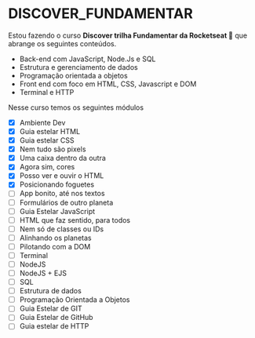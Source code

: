 # DISCOVER_FUNDAMENTAR

Estou fazendo o curso **Discover trilha Fundamentar da Rocketseat :rocket:** que abrange os seguintes conteúdos. 

* Back-end com JavaScript, Node.Js e SQL
* Estrutura e gerenciamento de dados
* Programação orientada a objetos
* Front end com foco em HTML, CSS, Javascript e DOM
* Terminal e HTTP

Nesse curso temos os seguintes módulos
- [x] Ambiente Dev
- [x] Guia estelar HTML
- [x] Guia estelar CSS
- [x] Nem tudo são pixels
- [x] Uma caixa dentro da outra
- [x] Agora sim, cores
- [x] Posso ver e ouvir o HTML
- [x] Posicionando foguetes
- [ ] App bonito, até nos textos
- [ ] Formulários de outro planeta
- [ ] Guia Estelar JavaScript
- [ ] HTML que faz sentido, para todos
- [ ] Nem só de classes ou IDs
- [ ] Alinhando os planetas
- [ ] Pilotando com a DOM
- [ ] Terminal
- [ ] NodeJS
- [ ] NodeJS + EJS
- [ ] SQL
- [ ] Estrutura de dados
- [ ] Programação Orientada a Objetos
- [ ] Guia Estelar de GIT
- [ ] Guia Estelar de GitHub
- [ ] Guia estelar de HTTP
